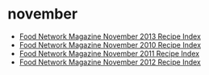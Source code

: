 # november

 * [Food Network Magazine  November 2013 Recipe Index](../../index/f/food-network-magazine--november-2013-recipe-index.json)
 * [Food Network Magazine November 2010 Recipe Index](../../index/f/food-network-magazine-november-2010-recipe-index.json)
 * [Food Network Magazine November 2011 Recipe Index](../../index/f/food-network-magazine-november-2011-recipe-index.json)
 * [Food Network Magazine November 2012 Recipe Index](../../index/f/food-network-magazine-november-2012-recipe-index.json)
